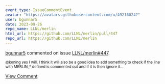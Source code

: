 ```yaml
---
event_type: IssueCommentEvent
avatar: "https://avatars.githubusercontent.com/u/49216024?"
user: bgunnar5
date: 2023-09-26
repo_name: LLNL/merlin
html_url: https://github.com/LLNL/merlin/pull/447
repo_url: https://github.com/LLNL/merlin
---
```


<a href='https://github.com/bgunnar5' target='_blank'>bgunnar5</a> commented on issue <a href='https://github.com/LLNL/merlin/pull/447' target='_blank'>LLNL/merlin#447</a>.

<small>@koning yes I will. I think it will also be a good idea to add something to check if the line with MERLIN_* defined is commented out and if it is then ignore it...</small>

<a href='https://github.com/LLNL/merlin/pull/447' target='_blank'>View Comment</a>